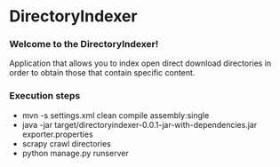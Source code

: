 # DirectoryIndexer

### Welcome to the DirectoryIndexer!
Application that allows you to index open direct download directories in order to obtain those that contain specific content.

### Execution steps

- mvn -s settings.xml clean compile assembly:single
- java -jar target/directoryindexer-0.0.1-jar-with-dependencies.jar exporter.properties
- scrapy crawl directories
- python manage.py runserver
